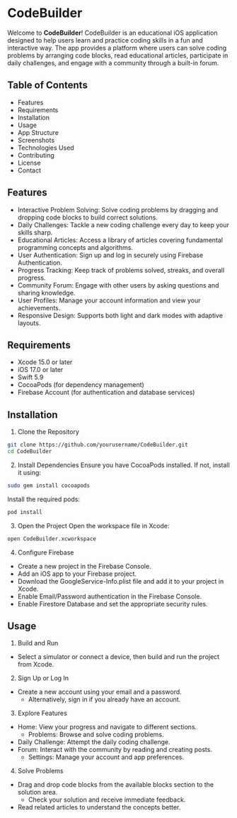 # CodeBuilder

Welcome to **CodeBuilder**! CodeBuilder is an educational iOS application designed to help users learn and practice coding skills in a fun and interactive way. The app provides a platform where users can solve coding problems by arranging code blocks, read educational articles, participate in daily challenges, and engage with a community through a built-in forum.

## Table of Contents
-	Features
- Requirements
- Installation
- Usage
- App Structure
- Screenshots
- Technologies Used
- Contributing
- License
- Contact

## Features
- Interactive Problem Solving: Solve coding problems by dragging and dropping code blocks to build correct solutions.
- Daily Challenges: Tackle a new coding challenge every day to keep your skills sharp.
- Educational Articles: Access a library of articles covering fundamental programming concepts and algorithms.
- User Authentication: Sign up and log in securely using Firebase Authentication.
- Progress Tracking: Keep track of problems solved, streaks, and overall progress.
- Community Forum: Engage with other users by asking questions and sharing knowledge.
- User Profiles: Manage your account information and view your achievements.
- Responsive Design: Supports both light and dark modes with adaptive layouts.

## Requirements
- Xcode 15.0 or later
- iOS 17.0 or later
- Swift 5.9
- CocoaPods (for dependency management)
- Firebase Account (for authentication and database services)

## Installation
1. Clone the Repository
  ```bash
  git clone https://github.com/yourusername/CodeBuilder.git
  cd CodeBuilder
  ```

2. Install Dependencies
Ensure you have CocoaPods installed. If not, install it using:
  ```bash
  sudo gem install cocoapods
  ```
Install the required pods:
  ```bash
  pod install
  ```
3. Open the Project
Open the workspace file in Xcode:
```bash
open CodeBuilder.xcworkspace
```
4. Configure Firebase
- Create a new project in the Firebase Console.
- Add an iOS app to your Firebase project.
- Download the GoogleService-Info.plist file and add it to your project in Xcode.
- Enable Email/Password authentication in the Firebase Console.
- Enable Firestore Database and set the appropriate security rules.

## Usage
1.	Build and Run
  - Select a simulator or connect a device, then build and run the project from Xcode.
2.	Sign Up or Log In
  - Create a new account using your email and a password.
	- Alternatively, sign in if you already have an account.
3.	Explore Features
  - Home: View your progress and navigate to different sections.
	- Problems: Browse and solve coding problems.
  - Daily Challenge: Attempt the daily coding challenge.
  - Forum: Interact with the community by reading and creating posts.
	- Settings: Manage your account and app preferences.
 4.	Solve Problems
  - Drag and drop code blocks from the available blocks section to the solution area.
	- Check your solution and receive immediate feedback.
  - Read related articles to understand the concepts better.
